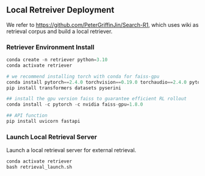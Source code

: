 ## Local Retreiver Deployment

We refer to https://github.com/PeterGriffinJin/Search-R1, which uses wiki as retrieval corpus and build a local retriever.

### Retriever Environment Install
```python
conda create -n retriever python=3.10
conda activate retriever

# we recommend installing torch with conda for faiss-gpu
conda install pytorch==2.4.0 torchvision==0.19.0 torchaudio==2.4.0 pytorch-cuda=12.1 -c pytorch -c nvidia
pip install transformers datasets pyserini

## install the gpu version faiss to guarantee efficient RL rollout
conda install -c pytorch -c nvidia faiss-gpu=1.8.0

## API function
pip install uvicorn fastapi
```

### Launch Local Retrieval Server
Launch a local retrieval server for external retrieval.
```python
conda activate retriever
bash retrieval_launch.sh
```

